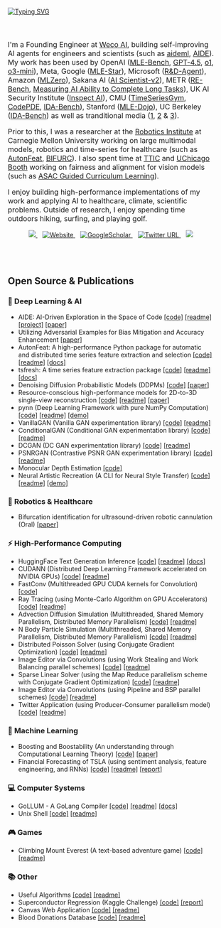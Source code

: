 <div style="padding: 20px;">
    <a href="https://github.com/DhruvSrikanth">
        <img src="https://readme-typing-svg.demolab.com?font=Georgia&size=24&duration=2000&pause=500&multiline=false&width=300&height=50&lines=Dhruv+Srikanth" alt="Typing SVG" />
    </a>
</div>

<div style="padding: 20px;">
    <p style="font-size: 16px;">
        I'm a Founding Engineer at <a href="https://www.weco.ai">Weco AI</a>, building self-improving AI agents for engineers and scientists (such as <a href="https://github.com/wecoai/aideml">aideml</a>, <a href="https://arxiv.org/abs/2502.13138">AIDE</a>). My work has been used by OpenAI (<a href="https://arxiv.org/abs/2410.07095">MLE-Bench</a>, <a href="https://cdn.openai.com/gpt-4-5-system-card-2272025.pdf">GPT-4.5</a>, <a href="https://arxiv.org/abs/2412.16720">o1</a>, <a href="https://cdn.openai.com/o3-mini-system-card-feb10.pdf">o3-mini</a>), Meta, Google (<a href="https://arxiv.org/pdf/2506.15692">MLE-Star</a>), Microsoft (<a href="https://arxiv.org/pdf/2505.14738">R&D-Agent</a>), Amazon (<a href="https://arxiv.org/pdf/2505.13941">MLZero</a>), Sakana AI (<a href="https://arxiv.org/pdf/2504.08066">AI Scientist-v2</a>), METR (<a href="https://metr.org/AI_R_D_Evaluation_Report.pdf">RE-Bench</a>, <a href="https://arxiv.org/pdf/2503.14499">Measuring AI Ability to Complete Long Tasks</a>), UK AI Security Institute (<a href="https://github.com/UKGovernmentBEIS/inspect_ai/pull/1588">Inspect AI</a>), CMU (<a href="https://arxiv.org/pdf/2505.13291">TimeSeriesGym</a>, <a href="https://arxiv.org/pdf/2505.08783">CodePDE</a>, <a href="https://arxiv.org/pdf/2505.18223">IDA-Bench</a>), Stanford (<a href="https://arxiv.org/pdf/2505.07782">MLE-Dojo</a>), UC Berkeley (<a href="https://arxiv.org/pdf/2505.18223">IDA-Bench</a>) as well as tranditional media (<a href="https://www.marktechpost.com/2024/04/05/weco-ai-unveils-aide-an-ai-agent-that-can-automatically-solve-data-science-tasks-at-a-human-level/">1</a>, <a href="https://www.marktechpost.com/2025/02/23/this-ai-paper-from-weco-ai-introduces-aide-a-tree-search-based-ai-agent-for-automating-machine-learning-engineering/">2</a> & <a href="https://www.twinpath.vc/blog/is-the-recursion-point-about-to-arrive">3</a>).
    </p>
    <p style="font-size: 16px;">
        Prior to this, I was a researcher at the <a href="https://www.ri.cmu.edu/">Robotics Institute</a> at Carnegie Mellon University working on large multimodal models, robotics and time-series for healthcare (such as <a href="https://github.com/autonlab/AutonFeat">AutonFeat</a>, <a href="https://ieeexplore.ieee.org/abstract/document/10801749">BIFURC</a>). I also spent time at <a href="https://www.ttic.edu/">TTIC</a> and <a href="https://www.chicagobooth.edu/research/center-for-applied-artificial-intelligence">UChicago Booth</a> working on fairness and alignment for vision models (such as <a href="https://arxiv.org/abs/2404.11819">ASAC Guided Curriculum Learning</a>).
    </p>
    <p style="font-size: 16px;">
        I enjoy building high-performance implementations of my work and applying AI to healthcare, climate, scientific problems. Outside of research, I enjoy spending time outdoors hiking, surfing, and playing golf.
    </p>
    <p style="text-align: center;">
        <a href="mailto:dhruvsrikanth@uchicago.edu">
            <img src="https://img.shields.io/badge/-Email-red?style=flat&logo=gmail&logoColor=white">
        </a>
        &nbsp;&nbsp;
        <a href='https://dhruvsrikanth.github.io/' target="_blank">
            <img alt='Website' src='https://img.shields.io/badge/Website-FF5722?style=flat&logoColor=white&&color=FFA500'>
        </a>
        &nbsp;&nbsp;
        <a href='https://scholar.google.com/citations?hl=en&user=Dvh53xkAAAAJ' target="_blank">
            <img alt='GoogleScholar' src='https://img.shields.io/badge/Scholar-100000?style=flat&logo=GoogleScholar&logoColor=white&&color=0181FF'>
        </a>
        &nbsp;&nbsp;
        <a href="https://twitter.com/DhruvSrikanth">
            <img alt="Twitter URL" src="https://img.shields.io/twitter/url?color=blue&label=Twitter&style=social&url=https%3A%2F%2Ftwitter.com%2FDhruvSrikanth">
        </a>
        &nbsp;&nbsp;
        <a href="https://www.linkedin.com/in/dhruv-srikanth/">
            <img src="https://img.shields.io/badge/-Linkedin-blue?style=flat&logo=linkedin">
        </a>
    </p>
</div>

<div style="padding: 20px;">
    <h2>Open Source & Publications</h2> 

### 🧠 Deep Learning & AI
- AIDE: AI-Driven Exploration in the Space of Code [[code]](https://github.com/WecoAI/aideml) [[readme]](https://github.com/WecoAI/aideml/blob/main/README.md) [[project]](https://www.aide.ml/) [[paper]](https://arxiv.org/abs/2502.13138)
- Utilizing Adversarial Examples for Bias Mitigation and Accuracy Enhancement [[paper]](https://arxiv.org/abs/2404.11819)
- AutonFeat: A high-performance Python package for automatic and distributed time series feature extraction and selection [[code]](https://github.com/autonlab/AutonFeat) [[readme]](https://github.com/autonlab/AutonFeat/blob/master/README.md) [[docs]](https://autonlab.org/AutonFeat/)
- tsfresh: A time series feature extraction package [[code]](https://github.com/blue-yonder/tsfresh) [[readme]](https://github.com/blue-yonder/tsfresh/blob/main/README.md) [[docs]](https://tsfresh.readthedocs.io/)
- Denoising Diffusion Probabilistic Models (DDPMs) [[code]](https://github.com/DhruvSrikanth/DenoisingDiffusionProbabilisticModels) [[paper]](https://github.com/DhruvSrikanth/DenoisingDiffusionProbabilisticModels/blob/master/Noise_Schedulers_in_DDPMs.pdf)
- Resource-conscious high-performance models for 2D-to-3D single-view reconstruction [[code]](https://github.com/DhruvSrikanth/2D-3D-Single-View-Reconstruction) [[readme]](https://github.com/DhruvSrikanth/2D-3D-Single-View-Reconstruction/blob/master/README.md) [[paper]](https://ieeexplore.ieee.org/document/9707193)
- pynn (Deep Learning Framework with pure NumPy Computation) [[code]](https://github.com/DhruvSrikanth/pynn) [[readme]](https://github.com/DhruvSrikanth/pynn/blob/master/README.md) [[demo]](https://github.com/DhruvSrikanth/pynn/blob/master/running_example.ipynb)
- VanillaGAN (Vanilla GAN experimentation library) [[code]](https://github.com/DhruvSrikanth/VanillaGAN) [[readme]](https://github.com/DhruvSrikanth/VanillaGAN/blob/master/README.md)
- ConditionalGAN (Conditional GAN experimentation library) [[code]](https://github.com/DhruvSrikanth/ConditionalGAN) [[readme]](https://github.com/DhruvSrikanth/ConditionalGAN/blob/master/README.md)
- DCGAN (DC GAN experimentation library) [[code]](https://github.com/DhruvSrikanth/DCGAN) [[readme]](https://github.com/DhruvSrikanth/DCGAN/blob/master/README.md)
- PSNRGAN (Contrastive PSNR GAN experimentation library) [[code]](https://github.com/DhruvSrikanth/PSNRGAN) [[readme]](https://github.com/DhruvSrikanth/PSNRGAN/blob/master/README.md)
- Monocular Depth Estimation [[code]](https://github.com/DhruvSrikanth/MonoDepth)
- Neural Artistic Recreation (A CLI for Neural Style Transfer) [[code]](https://github.com/DhruvSrikanth/NeuralArtisticRecreation-CLI-Tool) [[readme]](https://github.com/DhruvSrikanth/NeuralArtisticRecreation-CLI-Tool/blob/master/README.md) [[demo]](https://www.youtube.com/watch?v=AJCFO6ot4B8)

### 🏥 Robotics & Healthcare
- Bifurcation identification for ultrasound-driven robotic cannulation (Oral) [[paper]](https://ieeexplore.ieee.org/abstract/document/10801749)

### ⚡ High-Performance Computing
- HuggingFace Text Generation Inference [[code]](https://github.com/huggingface/text-generation-inference) [[readme]](https://github.com/huggingface/text-generation-inference/blob/main/README.md) [[docs]](https://huggingface.co/docs/text-generation-inference/index)
- CUDANN (Distributed Deep Learning Framework accelerated on NVIDIA GPUs) [[code]](https://github.com/DhruvSrikanth/CUDANN) [[readme]](https://github.com/DhruvSrikanth/CUDANN/blob/master/README.md)
- FastConv (Multithreaded GPU CUDA kernels for Convolution) [[code]](https://github.com/DhruvSrikanth/FastConv)
- Ray Tracing (using Monte-Carlo Algorithm on GPU Accelerators) [[code]](https://github.com/DhruvSrikanth/Monte-Carlo-Ray-Tracing) [[readme]](https://github.com/DhruvSrikanth/Monte-Carlo-Ray-Tracing/blob/master/README.md)
- Advection Diffusion Simulation (Multithreaded, Shared Memory Parallelism, Distributed Memory Parallelism) [[code]](https://github.com/DhruvSrikanth/Advection-Diffusion-Simulation) [[readme]](https://github.com/DhruvSrikanth/Advection-Diffusion-Simulation/blob/master/README.md)
- N Body Particle Simulation (Multithreaded, Shared Memory Parallelism, Distributed Memory Parallelism) [[code]](https://github.com/DhruvSrikanth/N-Body-Simulation) [[readme]](https://github.com/DhruvSrikanth/N-Body-Simulation/blob/master/README.md)
- Distributed Poisson Solver (using Conjugate Gradient Optimization) [[code]](https://github.com/DhruvSrikanth/Conjugate-Gradient-Simulation) [[readme]](https://github.com/DhruvSrikanth/Conjugate-Gradient-Simulation/blob/master/README.md)
- Image Editor via Convolutions (using Work Stealing and Work Balancing parallel schemes) [[code]](https://github.com/DhruvSrikanth/WorkBalancingStealingImageEditor) [[readme]](https://github.com/DhruvSrikanth/WorkBalancingStealingImageEditor/blob/master/README.md)
- Sparse Linear Solver (using the Map Reduce parallelism scheme with Conjugate Gradient Optimization) [[code]](https://github.com/DhruvSrikanth/MapReduceSparseSolver) [[readme]](https://github.com/DhruvSrikanth/MapReduceSparseSolver/blob/master/README.md)
- Image Editor via Convolutions (using Pipeline and BSP parallel schemes) [[code]](https://github.com/DhruvSrikanth/PipelineBSPImageEditor) [[readme]](https://github.com/DhruvSrikanth/PipelineBSPImageEditor/blob/master/README.md)
- Twitter Application (using Producer-Consumer parallelism model) [[code]](https://github.com/DhruvSrikanth/TwitterGo) [[readme]](https://github.com/DhruvSrikanth/TwitterGo/blob/master/README.md)

### 🤖 Machine Learning
- Boosting and Boostability (An understanding through Computational Learning Theory) [[code]](https://github.com/DhruvSrikanth/Boosting-Theory) [[paper]](https://github.com/DhruvSrikanth/Boosting-Theory/blob/master/Boosting_and_Boostability.pdf)
- Financial Forecasting of TSLA (using sentiment analysis, feature engineering, and RNNs) [[code]](https://github.com/DhruvSrikanth/TSLA-Financial-Forecasting) [[readme]](https://github.com/DhruvSrikanth/TSLA-Financial-Forecasting/blob/master/README.md) [[report]](https://github.com/DhruvSrikanth/TSLA-Financial-Forecasting/blob/master/Report/Applied%20Data%20Analysis%20Project%20Final%20Report.pdf)

### 💻 Computer Systems
- GoLLUM - A GoLang Compiler [[code]](https://github.com/DhruvSrikanth/GoLLUM) [[readme]](https://github.com/DhruvSrikanth/GoLLUM/blob/main/README.md) [[docs]](https://github.com/DhruvSrikanth/GoLLUM/blob/main/compiler_docs.md)
- Unix Shell [[code]](https://github.com/DhruvSrikanth/Unix-Like-Shell) [[readme]](https://github.com/DhruvSrikanth/Unix-Like-Shell/blob/master/README.md)

### 🎮 Games
- Climbing Mount Everest (A text-based adventure game) [[code]](https://github.com/DhruvSrikanth/ClimbingEverestGame) [[readme]](https://github.com/DhruvSrikanth/ClimbingEverestGame/blob/master/README.md)

### 📚 Other
- Useful Algorithms [[code]](https://github.com/DhruvSrikanth/Algorithms) [[readme]](https://github.com/DhruvSrikanth/Algorithms/blob/master/README.md)
- Superconductor Regression (Kaggle Challenge) [[code]](https://github.com/DhruvSrikanth/Superconductor-Regression-Kaggle-Challenge) [[report]](https://github.com/DhruvSrikanth/Superconductor-Regression-Kaggle-Challenge/blob/master/Problem%20Approach.pdf)
- Canvas Web Application [[code]](https://github.com/DhruvSrikanth/Web-Dev-Project) [[readme]](https://github.com/DhruvSrikanth/Web-Dev-Project/blob/master/README.md)
- Blood Donations Database [[code]](https://github.com/DhruvSrikanth/Blood-Donations-DB) [[readme]](https://github.com/DhruvSrikanth/Blood-Donations-DB/blob/master/README.txt)
</div>
